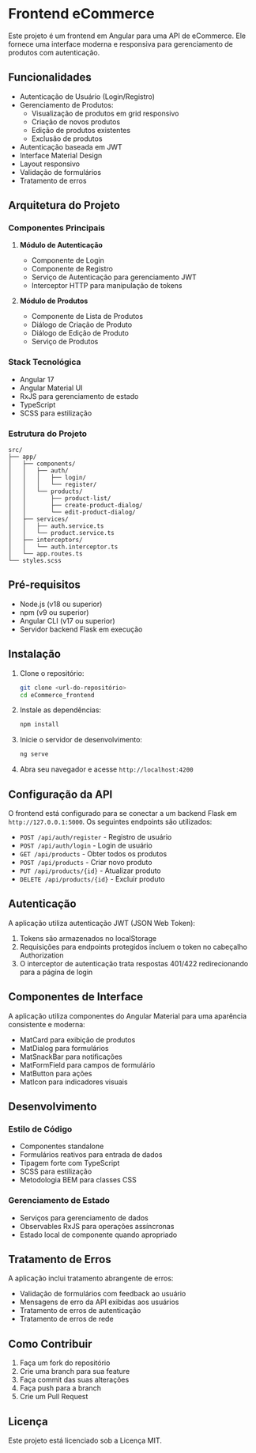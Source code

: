 # Frontend eCommerce

Este projeto é um frontend em Angular para uma API de eCommerce. Ele fornece uma interface moderna e responsiva para gerenciamento de produtos com autenticação.

## Funcionalidades

- Autenticação de Usuário (Login/Registro)
- Gerenciamento de Produtos:
  - Visualização de produtos em grid responsivo
  - Criação de novos produtos
  - Edição de produtos existentes
  - Exclusão de produtos
- Autenticação baseada em JWT
- Interface Material Design
- Layout responsivo
- Validação de formulários
- Tratamento de erros

## Arquitetura do Projeto

### Componentes Principais

1. **Módulo de Autenticação**
   - Componente de Login
   - Componente de Registro
   - Serviço de Autenticação para gerenciamento JWT
   - Interceptor HTTP para manipulação de tokens

2. **Módulo de Produtos**
   - Componente de Lista de Produtos
   - Diálogo de Criação de Produto
   - Diálogo de Edição de Produto
   - Serviço de Produtos

### Stack Tecnológica

- Angular 17
- Angular Material UI
- RxJS para gerenciamento de estado
- TypeScript
- SCSS para estilização

### Estrutura do Projeto

```
src/
├── app/
│   ├── components/
│   │   ├── auth/
│   │   │   ├── login/
│   │   │   └── register/
│   │   └── products/
│   │       ├── product-list/
│   │       ├── create-product-dialog/
│   │       └── edit-product-dialog/
│   ├── services/
│   │   ├── auth.service.ts
│   │   └── product.service.ts
│   ├── interceptors/
│   │   └── auth.interceptor.ts
│   └── app.routes.ts
└── styles.scss
```

## Pré-requisitos

- Node.js (v18 ou superior)
- npm (v9 ou superior)
- Angular CLI (v17 ou superior)
- Servidor backend Flask em execução

## Instalação

1. Clone o repositório:
   ```bash
   git clone <url-do-repositório>
   cd eCommerce_frontend
   ```

2. Instale as dependências:
   ```bash
   npm install
   ```

3. Inicie o servidor de desenvolvimento:
   ```bash
   ng serve
   ```

4. Abra seu navegador e acesse `http://localhost:4200`

## Configuração da API

O frontend está configurado para se conectar a um backend Flask em `http://127.0.0.1:5000`. Os seguintes endpoints são utilizados:

- `POST /api/auth/register` - Registro de usuário
- `POST /api/auth/login` - Login de usuário
- `GET /api/products` - Obter todos os produtos
- `POST /api/products` - Criar novo produto
- `PUT /api/products/{id}` - Atualizar produto
- `DELETE /api/products/{id}` - Excluir produto

## Autenticação

A aplicação utiliza autenticação JWT (JSON Web Token):
1. Tokens são armazenados no localStorage
2. Requisições para endpoints protegidos incluem o token no cabeçalho Authorization
3. O interceptor de autenticação trata respostas 401/422 redirecionando para a página de login

## Componentes de Interface

A aplicação utiliza componentes do Angular Material para uma aparência consistente e moderna:
- MatCard para exibição de produtos
- MatDialog para formulários
- MatSnackBar para notificações
- MatFormField para campos de formulário
- MatButton para ações
- MatIcon para indicadores visuais

## Desenvolvimento

### Estilo de Código

- Componentes standalone
- Formulários reativos para entrada de dados
- Tipagem forte com TypeScript
- SCSS para estilização
- Metodologia BEM para classes CSS

### Gerenciamento de Estado

- Serviços para gerenciamento de dados
- Observables RxJS para operações assíncronas
- Estado local de componente quando apropriado

## Tratamento de Erros

A aplicação inclui tratamento abrangente de erros:
- Validação de formulários com feedback ao usuário
- Mensagens de erro da API exibidas aos usuários
- Tratamento de erros de autenticação
- Tratamento de erros de rede

## Como Contribuir

1. Faça um fork do repositório
2. Crie uma branch para sua feature
3. Faça commit das suas alterações
4. Faça push para a branch
5. Crie um Pull Request

## Licença

Este projeto está licenciado sob a Licença MIT.
